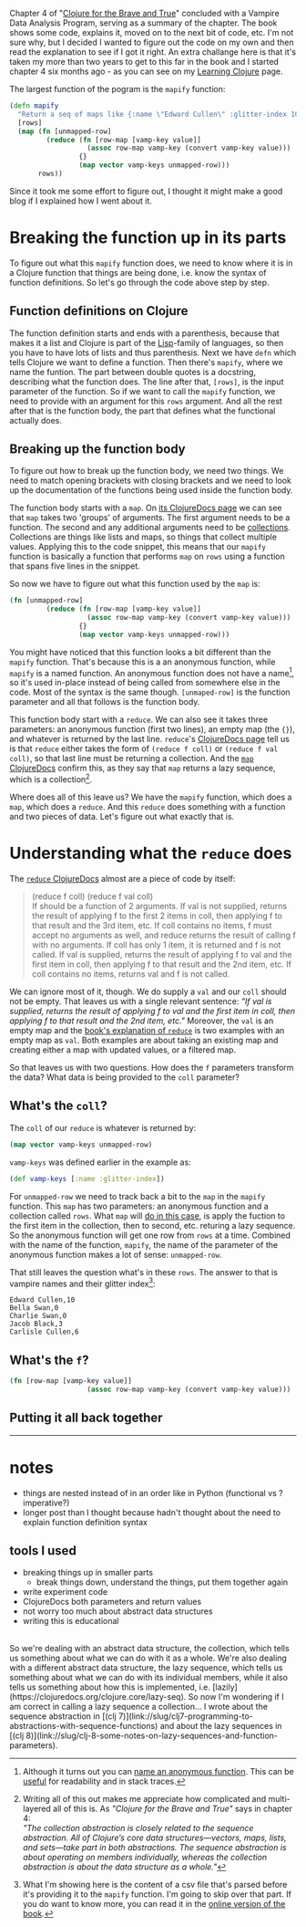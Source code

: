 <!--
.. title: (clj 9) Figuring out an example Clojure function
.. slug: clj-9-figuring-an-example-clojure-function
.. date: 2022-06-05 13:16:36 UTC+02:00
.. tags: clojure, programming, brave clojure
.. category: clojure
.. link: 
.. description: 
.. type: text
-->

Chapter 4 of "[Clojure for the Brave and True](https://www.braveclojure.com/clojure-for-the-brave-and-true/)" concluded with a Vampire Data Analysis Program, serving as a summary of the chapter. The book shows some code, explains it, moved on to the next bit of code, etc. I'm not sure why, but I decided I wanted to figure out the code on my own and then read the explanation to see if I got it right. An extra challange here is that it's taken my more than two years to get to this far in the book and I started chapter 4 six months ago - as you can see on my [Learning Clojure](link://slug/learning-clojure) page.

The largest function of the pogram is the `mapify` function:

```clojure
(defn mapify
  "Return a seq of maps like {:name \"Edward Cullen\" :glitter-index 10}"
  [rows]
  (map (fn [unmapped-row]
         (reduce (fn [row-map [vamp-key value]]
                   (assoc row-map vamp-key (convert vamp-key value)))
                 {}
                 (map vector vamp-keys unmapped-row)))
       rows))

```
Since it took me some effort to figure out, I thought it might make a good blog if I explained how I went about it.

<!-- TEASER_END -->

# Breaking the function up in its parts
To figure out what this `mapify` function does, we need to know where it is in a Clojure function that things are being done, i.e. know the syntax of function definitions. So let's go through the code above step by step.

## Function definitions on Clojure
The function definition starts and ends with a parenthesis, because that makes it a list and Clojure is part of the [Lisp](https://en.wikipedia.org/wiki/Lisp_(programming_language))-family of languages, so then you have to have lots of lists and thus parenthesis. Next we have `defn` which tells Clojure we want to define a function. Then there's `mapify`, where we name the funtion. The part between double quotes is a docstring, describing what the function does. The line after that, `[rows]`, is the input parameter of the function. So if we want to call the `mapify` function, we need to provide with an argument for this `rows` argument. And all the rest after that is the function body, the part that defines what the functional actually does.

## Breaking up the function body
To figure out how to break up the function body, we need two things. We need to match opening brackets with closing brackets and we need to look up the documentation of the functions being used inside the function body.

The function body starts with a `map`. On [its ClojureDocs page](https://clojuredocs.org/clojure.core/map) we can see that `map` takes two 'groups' of arguments. The first argument needs to be a function. The second and any additional arguments need to be [collections](https://clojure.org/guides/learn/sequential_colls). Collections are things like lists and maps, so things that collect multiple values. Applying this to the code snippet, this means that our `mapify` function is basically a function that performs `map` on `rows` using a function that spans five lines in the snippet.

So now we have to figure out what this function used by the `map` is:

```clojure
(fn [unmapped-row]
         (reduce (fn [row-map [vamp-key value]]
                   (assoc row-map vamp-key (convert vamp-key value)))
                 {}
                 (map vector vamp-keys unmapped-row)))
```

You might have noticed that this function looks a bit different than the `mapify` function. That's because this is a an anonymous function, while `mapify` is a named function. An anonymous function does not have a name[^1], so it's used in-place instead of being called from somewhere else in the code. Most of the syntax is the same though. `[unmaped-row]` is the function parameter and all that follows is the function body.

This function body start with a `reduce`. We can also see it takes three parameters: an anonymous function (first two lines), an empty map (the `{}`), and whatever is returned by the last line. `reduce`'s [ClojureDocs page](https://clojuredocs.org/clojure.core/reduce) tell us is that `reduce` either takes the form of `(reduce f coll)` or `(reduce f val coll)`, so that last line must be returning a collection. And the [`map` ClojureDocs](https://clojuredocs.org/clojure.core/map) confirm this, as they say that `map` returns a lazy sequence, which is a collection[^2].

Where does all of this leave us? We have the `mapify` function, which does a `map`, which does a `reduce`. And this `reduce` does something with a function and two pieces of data. Let's figure out what exactly that is.


# Understanding what the `reduce` does
The [`reduce` ClojureDocs](https://clojuredocs.org/clojure.core/reduce) almost are a piece of code by itself:
> (reduce f coll) (reduce f val coll)  
>If should be a function of 2 arguments. If val is not supplied, returns the result of applying f to the first 2 items in coll, then applying f to that result and the 3rd item, etc. If coll contains no items, f must accept no arguments as well, and reduce returns the result of calling f with no arguments.  If coll has only 1 item, it is returned and f is not called. If val is supplied, returns the result of applying f to val and the first item in coll, then applying f to that result and the 2nd item, etc. If coll contains no items, returns val and f is not called.

We can ignore most of it, though. We do supply a `val` and our `coll` should not be empty. That leaves us with a single relevant sentence: *"If val is supplied, returns the result of applying f to val and the first item in coll, then applying f to that result and the 2nd item, etc."* Moreover, the `val` is an empty map and the [book's explanation of `reduce`](https://www.braveclojure.com/core-functions-in-depth/#reduce) is two examples with an empty map as `val`. Both examples are about taking an existing map and creating either a map with updated values, or a filtered map.

So that leaves us with two questions. How does the `f` parameters transform the data? What data is being provided to the `coll` parameter?

## What's the `coll`?
The `coll` of our `reduce` is whatever is returned by:
```clojure
(map vector vamp-keys unmapped-row)
```

`vamp-keys` was defined earlier in the example as:
```clojure
(def vamp-keys [:name :glitter-index])
```

For `unmapped-row` we need to track back a bit to the `map` in the `mapify` function. This `map` has two parameters: an anonymous function and a collection called `rows`. What `map` will [do in this case](https://clojuredocs.org/clojure.core/map), is apply the fuction to the first item in the collection, then to second, etc. returing a lazy sequence. So the anonymous function will get one row from `rows` at a time. Combined with the name of the function, `mapify`, the name of the parameter of the anonymous function makes a lot of sense: `unmapped-row`.

That still leaves the question what's in these `rows`. The answer to that is vampire names and their glitter index[^3]:

```
Edward Cullen,10
Bella Swan,0
Charlie Swan,0
Jacob Black,3
Carlisle Cullen,6
```











## What's the `f`?
```clojure
(fn [row-map [vamp-key value]]
                   (assoc row-map vamp-key (convert vamp-key value)))
```


## Putting it all back together



---
# notes

- things are nested instead of in an order like in Python (functional vs ?imperative?)
- longer post than I thought because hadn't thought about the need to explain function definition syntax

## tools I used
- breaking things up in smaller parts
	- break things down, understand the things, put them together again
- write experiment code
- ClojureDocs both parameters and return values
- not worry too much about abstract data structures
- writing this is educational


[^1]: Although it turns out you can [name an anonymous function](https://clojuredocs.org/clojure.core/fn#example-542692c7c026201cdc326977). This can be [useful](https://stackoverflow.com/questions/41683672/clojure-named-anonymous-function) for readability and in stack traces.

[^2]: Writing all of this out makes me appreciate how complicated and multi-layered all of this is. As *"Clojure for the Brave and True"* says in chapter 4:  
*"The collection abstraction is closely related to the sequence abstraction. All of Clojure’s core data structures—vectors, maps, lists, and sets—take part in both abstractions. The sequence abstraction is about operating on members individually, whereas the collection abstraction is about the data structure as a whole."*  
<br />
So we're dealing with an abstract data structure, the collection, which tells us something about what we can do with it as a whole. We're also dealing with a different abstract data structure, the lazy sequence, which tells us something about what we can do with its individual members, while it also tells us something about how this is implemented, i.e. [lazily](https://clojuredocs.org/clojure.core/lazy-seq). So now I'm wondering if I am correct in calling a lazy sequence a collection... I wrote about the sequence abstraction in [(clj 7)](link://slug/clj7-programming-to-abstractions-with-sequence-functions) and about the lazy sequences in [(clj 8)](link://slug/clj-8-some-notes-on-lazy-sequences-and-function-parameters).

[^3]: What I'm showing here is the content of a csv file that's parsed before it's providing it to the `mapify` function. I'm going to skip over that part. If you do want to know more, you can read it in the [online version of the book](https://www.braveclojure.com/core-functions-in-depth/#A_Vampire_Data_Analysis_Program_for_the_FWPD).

